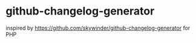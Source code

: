 # github-changelog-generator
inspired by https://github.com/skywinder/github-changelog-generator for PHP
